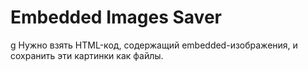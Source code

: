# Embedded Images Saver
g
Нужно взять HTML-код, содержащий embedded-изображения, и сохранить эти картинки как файлы.